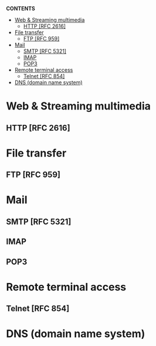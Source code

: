 **CONTENTS**
- [Web & Streaming multimedia](#web--streaming-multimedia)
  - [HTTP [RFC 2616]](#http-rfc-2616)
- [File transfer](#file-transfer)
  - [FTP [RFC 959]](#ftp-rfc-959)
- [Mail](#mail)
  - [SMTP [RFC 5321]](#smtp-rfc-5321)
  - [IMAP](#imap)
  - [POP3](#pop3)
- [Remote terminal access](#remote-terminal-access)
  - [Telnet [RFC 854]](#telnet-rfc-854)
- [DNS (domain name system)](#dns-domain-name-system)

# Web & Streaming multimedia
## HTTP [RFC 2616]
# File transfer
## FTP [RFC 959]
# Mail
## SMTP [RFC 5321]
## IMAP
## POP3
# Remote terminal access
## Telnet [RFC 854]
# DNS (domain name system)
